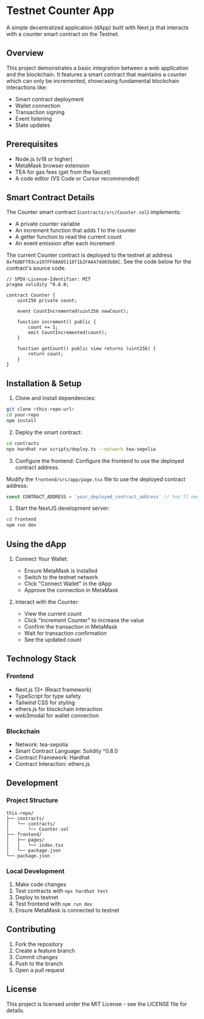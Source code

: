 # Testnet Counter App

A simple decentralized application (dApp) built with Next.js that interacts with a counter smart contract on the Testnet.

## Overview

This project demonstrates a basic integration between a web application and the blockchain. It features a smart contract that maintains a counter which can only be incremented, showcasing fundamental blockchain interactions like:
- Smart contract deployment
- Wallet connection
- Transaction signing
- Event listening
- State updates

## Prerequisites

- Node.js (v18 or higher)
- MetaMask browser extension
- TEA for gas fees (get from the faucet)
- A code editor (VS Code or Cursor recommended)

## Smart Contract Details

The Counter smart contract (`contracts/src/Counter.sol`) implements:
- A private counter variable
- An increment function that adds 1 to the counter
- A getter function to read the current count
- An event emission after each increment

The current Counter contract is deployed to the testnet at address `0xf68BF793ca197FF68A05118f1b2FA647dd03b86C`. 
See the code below for the contract's source code.

```solidity
// SPDX-License-Identifier: MIT
pragma solidity ^0.8.0;

contract Counter {
    uint256 private count;
    
    event CountIncremented(uint256 newCount);
    
    function increment() public {
        count += 1;
        emit CountIncremented(count);
    }
    
    function getCount() public view returns (uint256) {
        return count;
    }
}
```

## Installation & Setup

1. Clone and install dependencies:
```bash
git clone <this-repo-url>
cd your-repo
npm install
```

2. Deploy the smart contract:
```bash
cd contracts
npx hardhat run scripts/deploy.ts --network tea-sepolia
```

3. Configure the frontend:
Configure the frontend to use the deployed contract address.

Modify the `frontend/src/app/page.tsx` file to use the deployed contract address:

```typescript
const CONTRACT_ADDRESS = 'your_deployed_contract_address' // You'll need to update this after deploying
```

1. Start the NextJS development server:

```bash
cd frontend
npm run dev
```

## Using the dApp

1. Connect Your Wallet:
   - Ensure MetaMask is installed
   - Switch to the testnet network
   - Click "Connect Wallet" in the dApp
   - Approve the connection in MetaMask

2. Interact with the Counter:
   - View the current count
   - Click "Increment Counter" to increase the value
   - Confirm the transaction in MetaMask
   - Wait for transaction confirmation
   - See the updated count

## Technology Stack

### Frontend
- Next.js 13+ (React framework)
- TypeScript for type safety
- Tailwind CSS for styling
- ethers.js for blockchain interaction
- web3modal for wallet connection

### Blockchain
- Network: tea-sepolia
- Smart Contract Language: Solidity ^0.8.0
- Contract Framework: Hardhat
- Contract Interaction: ethers.js

## Development

### Project Structure
```
this-repo/
├── contracts/
│   └── contracts/
│       └── Counter.sol
├── frontend/
│   ├── pages/
│   │   └── index.tsx
│   └── package.json
└── package.json
```

### Local Development
1. Make code changes
2. Test contracts with `npx hardhat test`
3. Deploy to testnet
4. Test frontend with `npm run dev`
5. Ensure MetaMask is connected to testnet

## Contributing

1. Fork the repository
2. Create a feature branch
3. Commit changes
4. Push to the branch
5. Open a pull request

## License

This project is licensed under the MIT License - see the LICENSE file for details.
